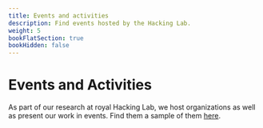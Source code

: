 ```yaml
---
title: Events and activities
description: Find events hosted by the Hacking Lab.
weight: 5
bookFlatSection: true
bookHidden: false
---
```


# Events and Activities

As part of our research at royal Hacking Lab, we host organizations as well as present our work in events.
Find them a sample of them [here](https://people.kth.se/~emsuren/talks.html?CC).